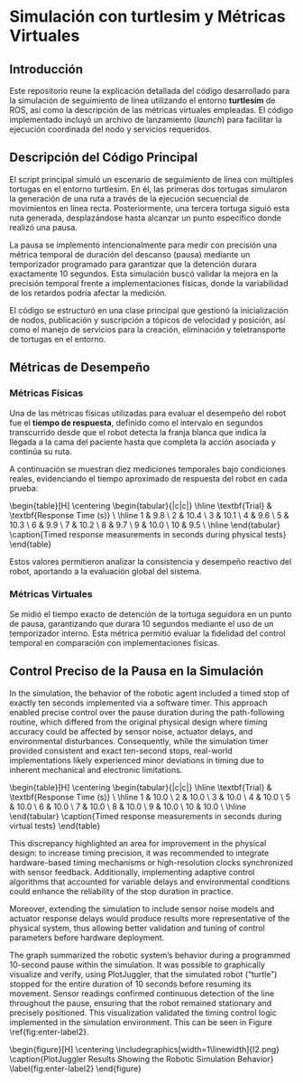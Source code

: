 # Simulación con turtlesim y Métricas Virtuales 

## Introducción

Este repositorio reune la explicación detallada del código desarrollado para la simulación de seguimiento de línea utilizando el entorno **turtlesim** de ROS, así como la descripción de las métricas virtuales empleadas. El código implementado incluyó un archivo de lanzamiento (*launch*) para facilitar la ejecución coordinada del nodo y servicios requeridos.

## Descripción del Código Principal

El script principal simuló un escenario de seguimiento de línea con múltiples tortugas en el entorno turtlesim. En él, las primeras dos tortugas simularon la generación de una ruta a través de la ejecución secuencial de movimientos en línea recta. Posteriormente, una tercera tortuga siguió esta ruta generada, desplazándose hasta alcanzar un punto específico donde realizó una pausa.

La pausa se implementó intencionalmente para medir con precisión una métrica temporal de duración del descanso (pausa) mediante un temporizador programado para garantizar que la detención durara exactamente 10 segundos. Esta simulación buscó validar la mejora en la precisión temporal frente a implementaciones físicas, donde la variabilidad de los retardos podría afectar la medición.

El código se estructuró en una clase principal que gestionó la inicialización de nodos, publicación y suscripción a tópicos de velocidad y posición, así como el manejo de servicios para la creación, eliminación y teletransporte de tortugas en el entorno. 

## Métricas de Desempeño

### Métricas Físicas

Una de las métricas físicas utilizadas para evaluar el desempeño del robot fue el **tiempo de respuesta**, definido como el intervalo en segundos transcurrido desde que el robot detecta la franja blanca que indica la llegada a la cama del paciente hasta que completa la acción asociada y continúa su ruta.

A continuación se muestran diez mediciones temporales bajo condiciones reales, evidenciando el tiempo aproximado de respuesta del robot en cada prueba:

\begin{table}[H]
\centering
\begin{tabular}{|c|c|}
\hline
\textbf{Trial} & \textbf{Response Time (s)} \\
\hline
1 & 9.8 \\
2 & 10.4 \\
3 & 10.1 \\
4 & 9.6 \\
5 & 10.3 \\
6 & 9.9 \\
7 & 10.2 \\
8 & 9.7 \\
9 & 10.0 \\
10 & 9.5 \\
\hline
\end{tabular}
\caption{Timed response measurements in seconds during physical tests}
\end{table}

Estos valores permitieron analizar la consistencia y desempeño reactivo del robot, aportando a la evaluación global del sistema.

### Métricas Virtuales

Se midió el tiempo exacto de detención de la tortuga seguidora en un punto de pausa, garantizando que durara 10 segundos mediante el uso de un temporizador interno. Esta métrica permitió evaluar la fidelidad del control temporal en comparación con implementaciones físicas.

## Control Preciso de la Pausa en la Simulación

In the simulation, the behavior of the robotic agent included a timed stop of exactly ten seconds implemented via a software timer. This approach enabled precise control over the pause duration during the path-following routine, which differed from the original physical design where timing accuracy could be affected by sensor noise, actuator delays, and environmental disturbances. Consequently, while the simulation timer provided consistent and exact ten-second stops, real-world implementations likely experienced minor deviations in timing due to inherent mechanical and electronic limitations.

\begin{table}[H]
\centering
\begin{tabular}{|c|c|}
\hline
\textbf{Trial} & \textbf{Response Time (s)} \\
\hline
1 & 10.0 \\
2 & 10.0 \\
3 & 10.0 \\
4 & 10.0 \\
5 & 10.0 \\
6 & 10.0 \\
7 & 10.0 \\
8 & 10.0 \\
9 & 10.0 \\
10 & 10.0 \\
\hline
\end{tabular}
\caption{Timed response measurements in seconds during virtual tests}
\end{table}

This discrepancy highlighted an area for improvement in the physical design: to increase timing precision, it was recommended to integrate hardware-based timing mechanisms or high-resolution clocks synchronized with sensor feedback. Additionally, implementing adaptive control algorithms that accounted for variable delays and environmental conditions could enhance the reliability of the stop duration in practice.

Moreover, extending the simulation to include sensor noise models and actuator response delays would produce results more representative of the physical system, thus allowing better validation and tuning of control parameters before hardware deployment.

The graph summarized the robotic system’s behavior during a programmed 10-second pause within the simulation. It was possible to graphically visualize and verify, using PlotJuggler, that the simulated robot (“turtle”) stopped for the entire duration of 10 seconds before resuming its movement. Sensor readings confirmed continuous detection of the line throughout the pause, ensuring that the robot remained stationary and precisely positioned. This visualization validated the timing control logic implemented in the simulation environment. This can be seen in Figure \ref{fig:enter-label2}.

\begin{figure}[H]
    \centering
    \includegraphics[width=1\linewidth]{I2.png}
    \caption{PlotJuggler Results Showing the Robotic Simulation Behavior}
    \label{fig:enter-label2}
\end{figure}

